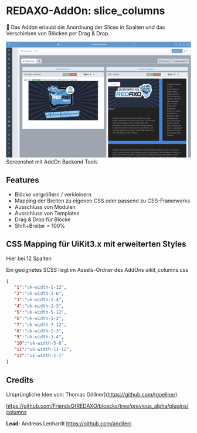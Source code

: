 # REDAXO-AddOn: slice_columns
🐣 Das Addon erlaubt die Anordnung der Slices in Spalten und das Verschieben von Blöcken per Drag & Drop. 

![Screenshot](https://github.com/FriendsOfREDAXO/slice_columns/blob/assets/screenshot.png)
Screenshot mit AddOn Backend Tools 

## Features

- Blöcke vergrößern / verkleinern
- Mapping der Breiten zu eigenen CSS oder passend zu CSS-Frameworks
- Ausschluss von Modulen 
- Ausschluss von Templates 
- Drag & Drop für Blöcke
- Shift+Breiter = 100% 

## CSS Mapping für UiKit3.x mit erweiterten Styles

Hier bei 12 Spalten

Ein geeignetes SCSS liegt im Assets-Ordner des AddOns uikit_columns.css

```json
{
   "1":"uk-width-1-12",
   "2":"uk-width-1-6",
   "3":"uk-width-1-4",
   "4":"uk-width-1-3",
   "5":"uk-width-5-12",
   "6":"uk-width-1-2",
   "7":"uk-width-7-12",
   "8":"uk-width-2-3",
   "9":"uk-width-3-4",
   "10":"uk-width-5-6",
   "11":"uk-width-11-12",
   "12":"uk-width-1-1"
}
```

## Credits
Ursprüngliche Idee von: Thomas Göllner](https://github.com/tgoellner). 

https://github.com/FriendsOfREDAXO/bloecks/tree/previous_alpha/plugins/columns

**Lead:** Andreas Lenhardt https://github.com/andileni
